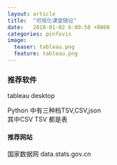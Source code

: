 ```yaml
---
layout: article
title:  "可视化课堂随记"
date:   2018-01-02 6:00:50 +0800
categories: pinfovis 
image:
  teaser: tableau.png
  feature: tableau.png 
---
```

### 推荐软件  
tableau desktop  

Python 中有三种档TSV,CSV,json  
其中CSV TSV 都是表  
#### 推荐网站  
国家数据网 data.stats.gov.cn  

 